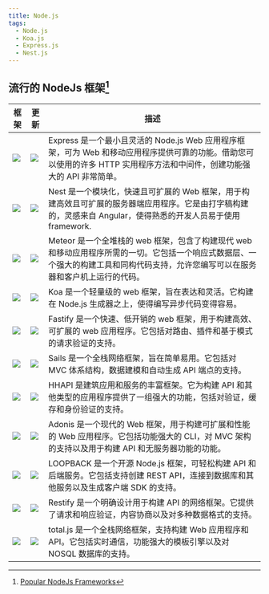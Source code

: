 ```yaml
---
title: Node.js
tags:
  - Node.js
  - Koa.js
  - Express.js
  - Nest.js
---
```


## 流行的 NodeJs 框架[^1]

| 框架                              | 更新              | 描述                                                                                                                                                                                |
| --------------------------------- | ----------------- | ----------------------------------------------------------------------------------------------------------------------------------------------------------------------------------- |
| [![][expressjs-stars]][expressjs] | ![][expressjs-lc] | Express 是一个最小且灵活的 Node.js Web 应用程序框架，可为 Web 和移动应用程序提供可靠的功能。借助您可以使用的许多 HTTP 实用程序方法和中间件，创建功能强大的 API 非常简单。           |
| [![][nestjs-stars]][nestjs]       | ![][nestjs-lc]    | Nest 是一个模块化，快速且可扩展的 Web 框架，用于构建高效且可扩展的服务器端应用程序。它是由打字稿构建的，灵感来自 Angular，使得熟悉的开发人员易于使用 framework.                     |
| [![][meteor-stars]][meteor]       | ![][meteor-lc]    | Meteor 是一个全堆栈的 web 框架，包含了构建现代 web 和移动应用程序所需的一切。它包括一个响应式数据层、一个强大的构建工具和同构代码支持，允许您编写可以在服务器和客户机上运行的代码。 |
| [![][koajs-stars]][koajs]         | ![][koajs-lc]     | Koa 是一个轻量级的 web 框架，旨在表达和灵活。它构建在 Node.js 生成器之上，使得编写异步代码变得容易。                                                                                |
| [![][fastify-stars]][fastify]     | ![][fastify-lc]   | Fastify 是一个快速、低开销的 web 框架，用于构建高效、可扩展的 web 应用程序。它包括对路由、插件和基于模式的请求验证的支持。                                                          |
| [![][sailsjs-stars] ][sailsjs]    | ![][sailsjs-lc]   | Sails 是一个全栈网络框架，旨在简单易用。它包括对 MVC 体系结构，数据建模和自动生成 API 端点的支持。                                                                                  |
| [![][hapi-stars]][hapi]           | ![][hapi-lc]      | HHAPI 是建筑应用和服务的丰富框架。它为构建 API 和其他类型的应用程序提供了一组强大的功能，包括对验证，缓存和身份验证的支持。                                                         |
| [![][adonisjs-stars]][adonisjs]   | ![][adonisjs-lc]  | Adonis 是一个现代的 Web 框架，用于构建可扩展和性能的 Web 应用程序。它包括功能强大的 CLI，对 MVC 架构的支持以及用于构建 API 和无服务器功能的功能。                                   |
| [![][loopback-stars]][loopback]   | ![][loopback-lc]  | LOOPBACK 是一个开源 Node.js 框架，可轻松构建 API 和后端服务。它包括支持创建 REST API，连接到数据库和其他服务以及生成客户端 SDK 的支持。                                             |
| [![][restify-stars]][restify]     | ![][restify-lc]   | Restify 是一个明确设计用于构建 API 的网络框架。它提供了请求和响应验证，内容协商以及对多种数据格式的支持。                                                                           |
| [![][totaljs-stars]][totaljs]     | ![][totaljs-lc]   | total.js 是一个全栈网络框架，支持构建 Web 应用程序和 API。它包括实时通信，功能强大的模板引擎以及对 NOSQL 数据库的支持。                                                             |

[^1]: [Popular NodeJs Frameworks](https://doc.clickup.com/4575475/d/h/4bm7k-3881/79ab2be70d00be2)

[expressjs]: https://expressjs.com/
[expressjs-stars]: https://img.shields.io/github/stars/expressjs/express?style=social&label=express
[expressjs-lc]: https://img.shields.io/github/last-commit/expressjs/express?label=UP
[koajs]: https://koajs.com/
[koajs-stars]: https://img.shields.io/github/stars/koajs/koa?style=social&label=koa
[koajs-lc]: https://img.shields.io/github/last-commit/koajs/koa?label=UP
[hapi]: https://hapi.dev/
[hapi-stars]: https://img.shields.io/github/stars/hapijs/hapi?style=social&label=hapi
[hapi-lc]: https://img.shields.io/github/last-commit/hapijs/hapi?label=UP
[nestjs]: https://nestjs.com/
[nestjs-stars]: https://img.shields.io/github/stars/nestjs/nest?style=social&label=nest
[nestjs-lc]: https://img.shields.io/github/last-commit/nestjs/nest?label=UP
[restify]: http://restify.com/
[restify-stars]: https://img.shields.io/github/stars/restify/node-restify?style=social&label=restify
[restify-lc]: https://img.shields.io/github/last-commit/restify/node-restify?label=UP
[fastify]: https://www.fastify.io/
[fastify-stars]: https://img.shields.io/github/stars/fastify/fastify?style=social&label=fastify
[fastify-lc]: https://img.shields.io/github/last-commit/fastify/fastify?label=UP
[meteor]: https://www.meteor.com/
[meteor-stars]: https://img.shields.io/github/stars/meteor/meteor?style=social&label=meteor
[meteor-lc]: https://img.shields.io/github/last-commit/meteor/meteor?label=UP
[sailsjs]: https://sailsjs.com/
[sailsjs-stars]: https://img.shields.io/github/stars/balderdashy/sails?style=social&label=sails
[sailsjs-lc]: https://img.shields.io/github/last-commit/balderdashy/sails?label=UP
[loopback]: https://loopback.io/
[loopback-stars]: https://img.shields.io/github/stars/strongloop/loopback?style=social&label=loopback
[loopback-lc]: https://img.shields.io/github/last-commit/strongloop/loopback?label=UP
[totaljs]: https://www.totaljs.com/
[totaljs-stars]: https://img.shields.io/github/stars/totaljs/framework?style=social&label=total.js
[totaljs-lc]: https://img.shields.io/github/last-commit/totaljs/framework?label=UP
[adonisjs]: https://adonisjs.com/
[adonisjs-stars]: https://img.shields.io/github/stars/adonisjs/core?style=social&label=adonis
[adonisjs-lc]: https://img.shields.io/github/last-commit/adonisjs/core?label=UP
